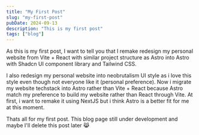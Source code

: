 ```yaml
---
title: "My First Post"
slug: "my-first-post"
pubDate: 2024-09-13
description: "This is my first post"
tags: ["blog"]
---
```


As this is my first post, I want to tell you that I remake redesign my personal website from Vite + React with similar project structure as Astro into Astro with Shadcn UI component library and Tailwind CSS.

I also redesign my personal website into neobrutalism UI style as i love this style even though not everyone like it (personal preference). Now i migrate my website techstack into Astro rather than Vite + React because Astro match my preference to build my website rather than React through Vite. At first, i want to remake it using NextJS but i think Astro is a better fit for me at this moment.

Thats all for my first post. This blog page still under development and maybe I'll delete this post later 😹